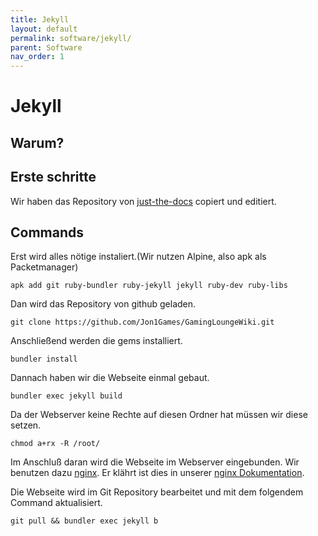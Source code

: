 ```yaml
---
title: Jekyll
layout: default
permalink: software/jekyll/
parent: Software
nav_order: 1
---
```


# Jekyll

## Warum?

## Erste schritte

Wir haben das Repository von [just-the-docs](https://github.com/just-the-docs/just-the-docs/tree/main) copiert und editiert.

## Commands

Erst wird alles nötige instaliert.(Wir nutzen Alpine, also apk als Packetmanager)
```
apk add git ruby-bundler ruby-jekyll jekyll ruby-dev ruby-libs 
```

Dan wird das Repository von github geladen.
```
git clone https://github.com/Jon1Games/GamingLoungeWiki.git
```

Anschließend werden die gems installiert.
```
bundler install
```

Dannach haben wir die Webseite einmal gebaut.
```
bundler exec jekyll build
```

Da der Webserver keine Rechte auf diesen Ordner hat müssen wir diese setzen.
```
chmod a+rx -R /root/
```

Im Anschluß daran wird die Webseite im Webserver eingebunden.
Wir benutzen dazu [nginx](https://nginx.org/en/).
Er klährt ist dies in unserer [nginx Dokumentation]().

Die Webseite wird im Git Repository bearbeitet und mit dem folgendem Command aktualisiert.
```
git pull && bundler exec jekyll b
```
